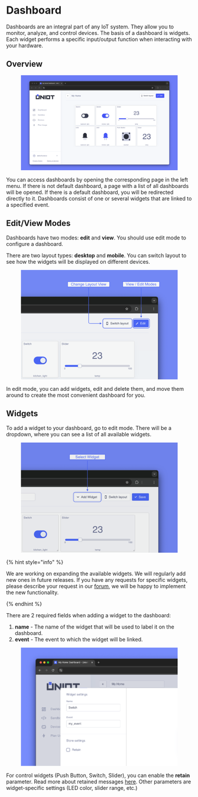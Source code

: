 # Dashboard

Dashboards are an integral part of any IoT system. They allow you to monitor, analyze, and control devices. The basis of a dashboard is widgets. Each widget performs a specific input/output function when interacting with your hardware.

## Overview

<div><figure><img src="../.gitbook/assets/dashboard_main.png" alt=""><figcaption></figcaption></figure></div>

You can access dashboards by opening the corresponding page in the left menu. If there is not default dashboard, a page with a list of all dashboards will be opened. If there is a default dashboard, you will be redirected directly to it. Dashboards consist of one or several widgets that are linked to a specified event.

## Edit/View Modes

Dashboards have two modes: **edit** and **view**. You should use edit mode to configure a dashboard.

There are two layout types: **desktop** and **mobile**. You can switch layout to see how the widgets will be displayed on different devices.

<div><figure><img src="../.gitbook/assets/dashboard_view_modes.png" alt=""><figcaption></figcaption></figure></div>

In edit mode, you can add widgets, edit and delete them, and move them around to create the most convenient dashboard for you.

## Widgets

To add a widget to your dashboard, go to edit mode. There will be a dropdown, where you can see a list of all available widgets.

<div><figure><img src="../.gitbook/assets/dashboard_widget_select.png" alt=""><figcaption></figcaption></figure></div>

{% hint style="info" %}

We are working on expanding the available widgets. We will regularly add new ones in future releases. If you have any requests for specific widgets, please describe your request in our [forum](https://community.uniot.io/), we will be happy to implement the new functionality.

{% endhint %}

There are 2 required fields when adding a widget to the dashboard:

1. **name** - The name of the widget that will be used to label it on the dashboard.
2. **event** - The event to which the widget will be linked.

<div><figure><img src="../.gitbook/assets/dashboard_widget_settings.png" alt=""><figcaption></figcaption></figure></div>

For control widgets (Push Button, Switch, Slider), you can enable the **retain** parameter. Read more about retained messages [here](../api-reference/mqtt-convention.md#retained-messages). Other parameters are widget-specific settings (LED color, slider range, etc.)
